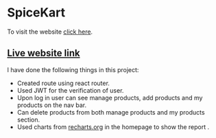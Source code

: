 # SpiceKart

To visit the website [click here]().

## [Live website link]()

I have done the following things in this project:
- Created route using react router.
- Used JWT for the verification of user.
- Upon log in user can see manage products, add products and my products on the nav bar.
- Can delete products from both manage products and my products section. 
- Used charts from [recharts.org](https://recharts.org/) in the homepage to show the report .
